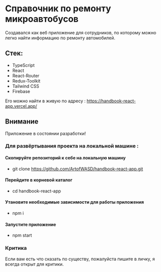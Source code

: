 # Справочник по ремонту микроавтобусов
Создавался как веб приложение для сотрудников, по которому можно легко найти информацию по ремонту автомобилей.
## Стек:
- TypeScript
- React
- React-Router
- Redux-Toolkit
- Tailwind CSS
- Firebase

Его можно найти в живую по адресу : https://handbook-react-app.vercel.app/

## Внимание

Приложение в состоянии разработки!

### Для развёртывания проекта на локальной машине :

#### Скопируйте репозиторий к себе на локальную машину <br>
- git clone https://github.com/ArtofWASD/handbook-react-app.git

#### Перейдите в корневой каталог
- cd handbook-react-app

#### Утановите необходимые зависимости для работы приложения
- npm i

#### Запустите приложение
- npm start

### Критика

Если вам есть что сказать по существу, пожалуйста пишите в личку, я всегда открыт для критики.
